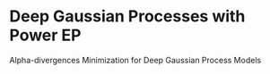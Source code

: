 # Deep Gaussian Processes with Power EP

Alpha-divergences Minimization for Deep Gaussian Process Models
